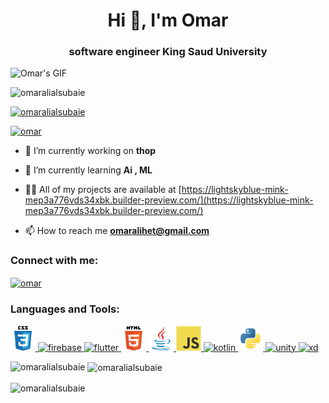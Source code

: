 <h1 align="center">Hi 🙌, I'm Omar</h1>
<h3 align="center">software engineer King Saud University</h3>
<!-- Add the GIF here -->
    <img src="https://cdn.dribbble.com/users/1292677/screenshots/6139167/media/fcf7fd0c619bb87706533079240915f3.gif" alt="Omar's GIF" />


<p align="left"> <img src="https://komarev.com/ghpvc/?username=omaralialsubaie&label=Profile%20views&color=0e75b6&style=flat" alt="omaralialsubaie" /> </p>

<p align="left"> <a href="https://github.com/ryo-ma/github-profile-trophy"><img src="https://github-profile-trophy.vercel.app/?username=omaralialsubaie" alt="omaralialsubaie" /></a> </p>

<p align="left"> <a href="https://twitter.com/omar" target="blank"><img src="https://img.shields.io/twitter/follow/omar?logo=twitter&style=for-the-badge" alt="omar" /></a> </p>

- 🔭 I’m currently working on **thop**

- 🌱 I’m currently learning **Ai , ML**

- 👨‍💻 All of my projects are available at [https://lightskyblue-mink-mep3a776vds34xbk.builder-preview.com/](https://lightskyblue-mink-mep3a776vds34xbk.builder-preview.com/)

- 📫 How to reach me **omaralihet@gmail.com**

<h3 align="left">Connect with me:</h3>
<p align="left">
<a href="https://twitter.com/omar" target="blank"><img align="center" src="https://raw.githubusercontent.com/rahuldkjain/github-profile-readme-generator/master/src/images/icons/Social/twitter.svg" alt="omar" height="30" width="40" /></a>
</p>

<h3 align="left">Languages and Tools:</h3>
<p align="left"> <a href="https://www.w3schools.com/css/" target="_blank" rel="noreferrer"> <img src="https://raw.githubusercontent.com/devicons/devicon/master/icons/css3/css3-original-wordmark.svg" alt="css3" width="40" height="40"/> </a> <a href="https://firebase.google.com/" target="_blank" rel="noreferrer"> <img src="https://www.vectorlogo.zone/logos/firebase/firebase-icon.svg" alt="firebase" width="40" height="40"/> </a> <a href="https://flutter.dev" target="_blank" rel="noreferrer"> <img src="https://www.vectorlogo.zone/logos/flutterio/flutterio-icon.svg" alt="flutter" width="40" height="40"/> </a> <a href="https://www.w3.org/html/" target="_blank" rel="noreferrer"> <img src="https://raw.githubusercontent.com/devicons/devicon/master/icons/html5/html5-original-wordmark.svg" alt="html5" width="40" height="40"/> </a> <a href="https://www.java.com" target="_blank" rel="noreferrer"> <img src="https://raw.githubusercontent.com/devicons/devicon/master/icons/java/java-original.svg" alt="java" width="40" height="40"/> </a> <a href="https://developer.mozilla.org/en-US/docs/Web/JavaScript" target="_blank" rel="noreferrer"> <img src="https://raw.githubusercontent.com/devicons/devicon/master/icons/javascript/javascript-original.svg" alt="javascript" width="40" height="40"/> </a> <a href="https://kotlinlang.org" target="_blank" rel="noreferrer"> <img src="https://www.vectorlogo.zone/logos/kotlinlang/kotlinlang-icon.svg" alt="kotlin" width="40" height="40"/> </a> <a href="https://www.python.org" target="_blank" rel="noreferrer"> <img src="https://raw.githubusercontent.com/devicons/devicon/master/icons/python/python-original.svg" alt="python" width="40" height="40"/> </a> <a href="https://unity.com/" target="_blank" rel="noreferrer"> <img src="https://www.vectorlogo.zone/logos/unity3d/unity3d-icon.svg" alt="unity" width="40" height="40"/> </a> <a href="https://www.adobe.com/products/xd.html" target="_blank" rel="noreferrer"> <img src="https://cdn.worldvectorlogo.com/logos/adobe-xd.svg" alt="xd" width="40" height="40"/> </a> </p>

<p><img align="left" src="https://github-readme-stats.vercel.app/api/top-langs?username=omaralialsubaie&show_icons=true&locale=en&layout=compact" alt="omaralialsubaie" /></p>

<p>&nbsp;<img align="center" src="https://github-readme-stats.vercel.app/api?username=omaralialsubaie&show_icons=true&locale=en" alt="omaralialsubaie" /></p>

<p><img align="center" src="https://github-readme-streak-stats.herokuapp.com/?user=omaralialsubaie&" alt="omaralialsubaie" /></p>
